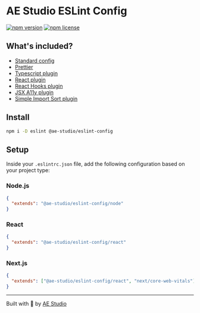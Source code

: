 # AE Studio ESLint Config

[![npm version](https://img.shields.io/npm/v/%40ae-studio%2Feslint-config)](https://www.npmjs.com/package/@ae-studio/eslint-config)
[![npm license](https://img.shields.io/npm/l/%40ae-studio%2Feslint-config)](./LICENSE)

## What's included?

- [Standard config](https://www.npmjs.com/package/eslint-config-standard)
- [Prettier](https://www.npmjs.com/package/eslint-plugin-prettier)
- [Typescript plugin](https://www.npmjs.com/package/@typescript-eslint/eslint-plugin)
- [React plugin](https://www.npmjs.com/package/eslint-plugin-react)
- [React Hooks plugin](https://www.npmjs.com/package/eslint-plugin-react-hooks)
- [JSX A11y plugin](https://www.npmjs.com/package/eslint-plugin-jsx-a11y)
- [Simple Import Sort plugin](https://www.npmjs.com/package/eslint-plugin-simple-import-sort)

## Install

```sh
npm i -D eslint @ae-studio/eslint-config
```

## Setup

Inside your `.eslintrc.json` file, add the following configuration based on your project type:

### Node.js

```json
{
  "extends": "@ae-studio/eslint-config/node"
}
```

### React

```json
{
  "extends": "@ae-studio/eslint-config/react"
}
```

### Next.js

```json
{
  "extends": ["@ae-studio/eslint-config/react", "next/core-web-vitals"]
}
```

---

Built with 🧡 by [AE Studio](https://ae.studio)
